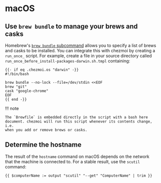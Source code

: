 # macOS

## Use `brew bundle` to manage your brews and casks

Homebrew's [`brew bundle`
subcommand](https://docs.brew.sh/Manpage#bundle-subcommand) allows you to
specify a list of brews and casks to be installed. You can integrate this with
chezmoi by creating a `run_once_` script. For example, create a file in your
source directory called `run_once_before_install-packages-darwin.sh.tmpl`
containing:

```
{{- if eq .chezmoi.os "darwin" -}}
#!/bin/bash

brew bundle --no-lock --file=/dev/stdin <<EOF
brew "git"
cask "google-chrome"
EOF
{{ end -}}
```

!!! note

    The `Brewfile` is embedded directly in the script with a bash here
    document. chezmoi will run this script whenever its contents change, i.e.
    when you add or remove brews or casks.

## Determine the hostname

The result of the `hostname` command on macOS depends on the network that the
machine is connected to. For a stable result, use the `scutil` command:

```
{{ $computerName := output "scutil" "--get" "ComputerName" | trim }}
```
